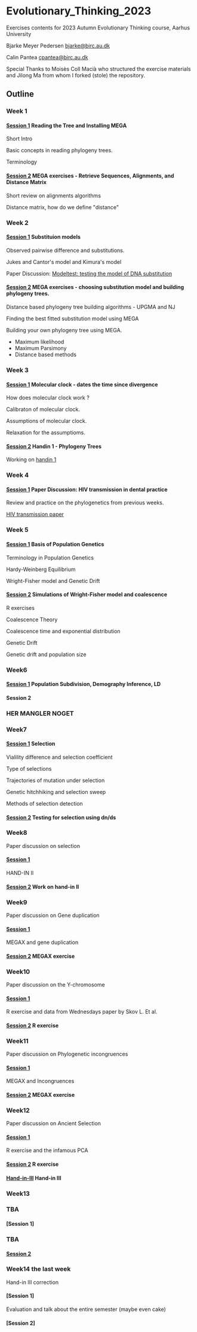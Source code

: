 # Evolutionary_Thinking_2023

Exercises contents for 2023 Autumn Evolutionary Thinking course, Aarhus University


Bjarke Meyer Pedersen bjarke@birc.au.dk

Calin Pantea cpantea@birc.au.dk



Special Thanks to Moisès Coll Macià who structured the exercise materials and Jilong Ma from whom I forked (stole) the repository.

## Outline

### Week 1
#### [Session 1](https://github.com/Bjarke-M/Evolutionary_Thinking_2023/tree/main/week35/Wednesday) Reading the Tree and Installing MEGA 
Short Intro

Basic concepts in reading phylogeny trees.

Terminology
#### [Session 2](https://github.com/Bjarke-M/Evolutionary_Thinking_2023/tree/main/week35/Friday) MEGA exercises - Retrieve Sequences, Alignments, and Distance Matrix
Short review on alignments algorithms

Distance matrix, how do we define "distance"

### Week 2
#### [Session 1](https://github.com/Bjarke-M/Evolutionary_Thinking_2023/tree/main/week36/Wednesday) Substituion models

Observed pairwise difference and substitutions.

Jukes and Cantor's model and Kimura's model

Paper Discussion: [Modeltest: testing the model of DNA substitution](https://watermark.silverchair.com/140817.pdf?token=AQECAHi208BE49Ooan9kkhW_Ercy7Dm3ZL_9Cf3qfKAc485ysgAAAvswggL3BgkqhkiG9w0BBwagggLoMIIC5AIBADCCAt0GCSqGSIb3DQEHATAeBglghkgBZQMEAS4wEQQMsyveQ_-HoHA6YhAQAgEQgIICrsML-cxTqD027v9Fe8Dxlw04nMTHv0-UF-f6oGvVQmFGaYhDXla0yTHc9HQTqEG2fTdEIgpsfxZWk95ajTPwzujHbi5Tps86ZBlPMstwLuntcS52cWSm4UCCAzPSgvJbRABABW9E7n4IYwD1sg26p_-W1Ijg5Hb9USUTkSTGlu5PU-LXXun5x4i1zvDmXB59DkaKeIb7EaE9Qc4mh6XWC0pZRhRCoUn6JNYzhDLvCUZjpitlhvuh5QDgi_GC2db9uKJwZtvN1OTt7QFO5k3vRMUdLMoUEk-znrAKK9KXGnzAf_iwmyXIppBYfi7UKfoRunpHSeJf6BXt7Jov-6sJQPlheMJV8GOI2bkT7ifkJzcZO3qzrnpLF3DHqo-EgjCr723uwLfXVKOFTzLJ3dZ7WKy9FRhAQd-T2I29lVs1fzxtn8WYJWwDHWPKMHH-4RlEKUWzACZQwO1Y3N-W0aFbuA1Wu20KM1AhgwvPaXFxCn7G_oBwhGi1Wj9DA7Yrt_VKrjR3JUXtB3o7oqSozXo3VaF7_cFOqLVtdp7qYydGVm7vI3l6OjJAqhEo0EjHEKxwH003abVb6Tt3v2MoErVlbcEu_ELb14_4yilBcjCnLtd4SN-Eqgg0qydz6D0gG95CW6zzYD_P9h6uIlHKu93JDgAQeB9K_TaFp9RX32JUHAyLZuHmjdCIb9PDvMPzLZ2umE_XappoQkzWZs1se4XzJzXRr5JBHsOEHHZeLok0OQZ5OsJv8n0OQUvEOaFfp1JjqAGs-0MQXUNR19X3EnmG4O5yAHDtM5wqiOQ3tW4593VBYaTakZB8eKvkcyAZFKmS67490C5804V0LcSa_A1I9H1IZZM5CbTYoCs7hK95ioVfijAf6a2bVCrTx58oA_0RuUUHyE5nodr5uvH752Lp)

#### [Session 2](https://github.com/Bjarke-M/Evolutionary_Thinking_2023/tree/main/week36/Friday) MEGA exercises - choosing substitution model and building phylogeny trees.

Distance based phylogeny tree building algorithms - UPGMA and NJ

Finding the best fitted substitution model using MEGA

Building your own phylogeny tree using MEGA.
- Maximum likelihood
- Maximum Parsimony
- Distance based methods

### Week 3
#### [Session 1](https://github.com/Bjarke-M/Evolutionary_Thinking_2023/tree/main/week37/Wednesday) Molecular clock - dates the time since divergence

How does molecular clock work ?

Calibraton of molecular clock.

Assumptions of molecular clock.

Relaxation for the assumptioms.

#### [Session 2](https://github.com/Bjarke-M/Evolutionary_Thinking_2023/tree/main/week37/Friday) Handin 1 - Phylogeny Trees

Working on [handin 1](https://github.com/Jilong-Jerome/Evolutionary_Thinking_2022/tree/main/handin_1)

### Week 4
#### [Session 1](https://github.com/Bjarke-M/Evolutionary_Thinking_2023/tree/main/week38/Wednesday) Paper Discussion: HIV transmission in dental practice

Review and practice on the phylogenetics from previous weeks.

[HIV transmission paper](https://science.sciencemag.org/content/256/5060/1165)

### Week 5
#### [Session 1](https://github.com/Bjarke-M/Evolutionary_Thinking_2023/tree/main/week39/Wednesday) Basis of Population Genetics

Terminology in Population Genetics

Hardy-Weinberg Equilibrium

Wright-Fisher model and Genetic Drift

#### [Session 2](https://github.com/Bjarke-M/Evolutionary_Thinking_2023/tree/main/week39/Friday) Simulations of Wright-Fisher model and coalescence

R exercises

Coalescence Theory

Coalescence time and exponential distribution

Genetic Drift

Genetic drift and population size

### Week6
#### [Session 1](https://github.com/Bjarke-M/Evolutionary_Thinking_2023/tree/main/week40/Wednesday) Population Subdivision, Demography Inference, LD

#### Session 2

### HER MANGLER NOGET 

### Week7
#### [Session 1](https://github.com/Bjarke-M/Evolutionary_Thinking_2023/tree/main/week41/Wednesday) Selection

Vialility difference and selection coefficient

Type of selections

Trajectories of mutation under selection

Genetic hitchhiking and selection sweep

Methods of selection detection

#### [Session 2](https://github.com/Bjarke-M/Evolutionary_Thinking_2023/tree/main/week41/Friday) Testing for selection using dn/ds

### Week8
Paper discussion on selection 
#### [Session 1](https://github.com/Bjarke-M/Evolutionary_Thinking_2023/tree/main/week43/Wednesday) 

HAND-IN II 
#### [Session 2](https://github.com/Bjarke-M/Evolutionary_Thinking_2023/tree/main/week43/Friday) Work on hand-in II

### Week9
Paper discussion on Gene duplication 
#### [Session 1](https://github.com/Bjarke-M/Evolutionary_Thinking_2023/tree/main/week44/Wednesday) 

MEGAX and gene duplication
#### [Session 2](https://github.com/Bjarke-M/Evolutionary_Thinking_2023/tree/main/week44/Friday) MEGAX exercise 

### Week10
Paper discussion on the Y-chromosome
#### [Session 1](https://github.com/Bjarke-M/Evolutionary_Thinking_2023/tree/main/week45/Wednesday) 

R exercise and data from Wednesdays paper by Skov L. Et al. 
#### [Session 2](https://github.com/Bjarke-M/Evolutionary_Thinking_2023/tree/main/week45/Friday) R exercise 

### Week11
Paper discussion on Phylogenetic incongruences 
#### [Session 1](https://github.com/Bjarke-M/Evolutionary_Thinking_2023/tree/main/week46/Wednesday) 

MEGAX and Incongruences 
#### [Session 2](https://github.com/Bjarke-M/Evolutionary_Thinking_2023/tree/main/week46/Friday) MEGAX exercise 


### Week12
Paper discussion on Ancient Selection 
#### [Session 1](https://github.com/Bjarke-M/Evolutionary_Thinking_2023/tree/main/week47/Wednesday) 

R exercise and the infamous PCA 
#### [Session 2](https://github.com/Bjarke-M/Evolutionary_Thinking_2023/tree/main/week47/Friday) R exercise
#### [Hand-in-III](https://github.com/Bjarke-M/Evolutionary_Thinking_2023/tree/main/handin_3) Hand-in III



### Week13
### TBA
#### [Session 1]

### TBA
#### [Session 2]()


### Week14 the last week 
Hand-in III correction 
#### [Session 1]

Evaluation and talk about the entire semester (maybe even cake)
#### [Session 2]








